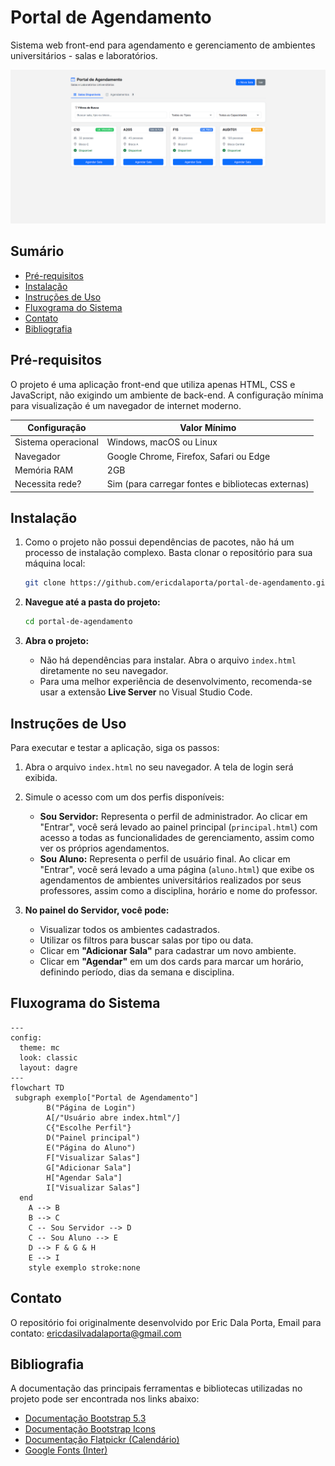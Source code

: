 # Portal de Agendamento 

Sistema web front-end para agendamento e gerenciamento de ambientes universitários - salas e laboratórios.

![PrintSalasDisponiveisECadastro](/assets/Print.png)

## Sumário

- [Pré-requisitos](#pré-requisitos)  
- [Instalação](#instalação)  
- [Instruções de Uso](#instruções-de-uso)  
- [Fluxograma do Sistema](#fluxo-do-sistema)  
- [Contato](#contato)  
- [Bibliografia](#bibliografia)  

## Pré-requisitos

O projeto é uma aplicação front-end que utiliza apenas HTML, CSS e JavaScript, não exigindo um ambiente de back-end. A configuração mínima para visualização é um navegador de internet moderno.

| Configuração       | Valor Mínimo                               |
|-------------------|--------------------------------------------|
| Sistema operacional | Windows, macOS ou Linux                    |
| Navegador          | Google Chrome, Firefox, Safari ou Edge     |
| Memória RAM        | 2GB                                        |
| Necessita rede?    | Sim (para carregar fontes e bibliotecas externas) |

## Instalação

1.  Como o projeto não possui dependências de pacotes, não há um processo de instalação complexo. Basta clonar o repositório para sua máquina local:

    ```bash
    git clone https://github.com/ericdalaporta/portal-de-agendamento.git
    ```

2. **Navegue até a pasta do projeto:**
    ```bash
    cd portal-de-agendamento
    ```

3.  **Abra o projeto:**
    * Não há dependências para instalar. Abra o arquivo `index.html` diretamente no seu navegador.
    * Para uma melhor experiência de desenvolvimento, recomenda-se usar a extensão **Live Server** no Visual Studio Code.

## Instruções de Uso

Para executar e testar a aplicação, siga os passos:

1.  Abra o arquivo `index.html` no seu navegador. A tela de login será exibida.

2.  Simule o acesso com um dos perfis disponíveis:
    * **Sou Servidor:** Representa o perfil de administrador. Ao clicar em "Entrar", você será levado ao painel principal (`principal.html`) com acesso a todas as funcionalidades de gerenciamento, assim como ver os próprios agendamentos.
    * **Sou Aluno:** Representa o perfil de usuário final. Ao clicar em "Entrar", você será levado a uma página (`aluno.html`) que exibe os agendamentos de ambientes universitários realizados por seus professores, assim como a disciplina, horário e nome do professor.

3.  **No painel do Servidor, você pode:**
    * Visualizar todos os ambientes cadastrados.
    * Utilizar os filtros para buscar salas por tipo ou data.
    * Clicar em **"Adicionar Sala"** para cadastrar um novo ambiente.
    * Clicar em **"Agendar"** em um dos cards para marcar um horário, definindo período, dias da semana e disciplina.

## Fluxograma do Sistema

```mermaid
---
config:
  theme: mc
  look: classic
  layout: dagre
---
flowchart TD
 subgraph exemplo["Portal de Agendamento"]
        B("Página de Login")
        A[/"Usuário abre index.html"/]
        C{"Escolhe Perfil"}
        D("Painel principal")
        E("Página do Aluno")
        F["Visualizar Salas"]
        G["Adicionar Sala"]
        H["Agendar Sala"]
        I["Visualizar Salas"]
  end
    A --> B
    B --> C
    C -- Sou Servidor --> D
    C -- Sou Aluno --> E
    D --> F & G & H
    E --> I
    style exemplo stroke:none

```

## Contato

O repositório foi originalmente desenvolvido por Eric Dala Porta, Email para contato: ericdasilvadalaporta@gmail.com

## Bibliografia

A documentação das principais ferramentas e bibliotecas utilizadas no projeto pode ser encontrada nos links abaixo:

- [Documentação Bootstrap 5.3](https://getbootstrap.com/docs/5.3/getting-started/introduction/)
- [Documentação Bootstrap Icons](https://icons.getbootstrap.com/) 
- [Documentação Flatpickr (Calendário)](https://flatpickr.js.org/)
- [Google Fonts (Inter)](https://fonts.google.com/specimen/Inter)
